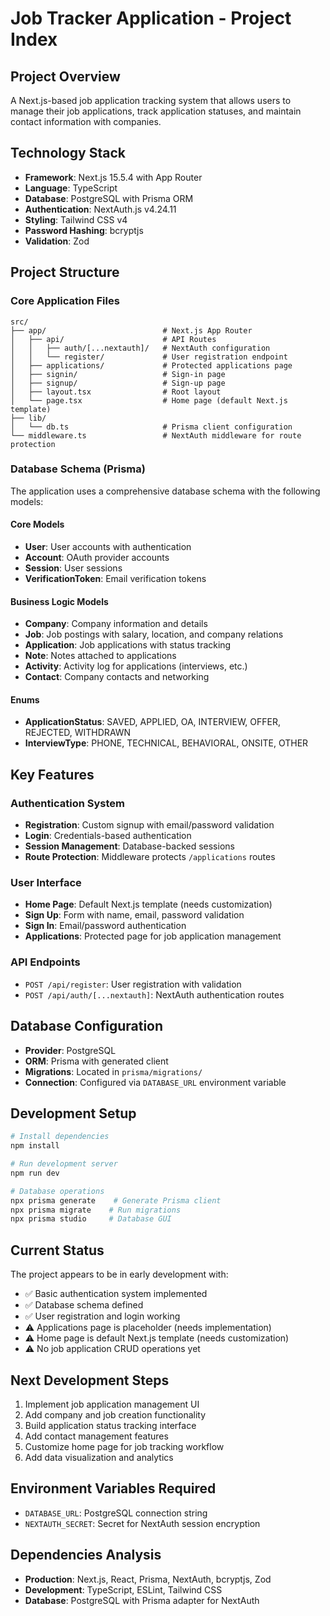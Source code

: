 # Job Tracker Application - Project Index

## Project Overview
A Next.js-based job application tracking system that allows users to manage their job applications, track application statuses, and maintain contact information with companies.

## Technology Stack
- **Framework**: Next.js 15.5.4 with App Router
- **Language**: TypeScript
- **Database**: PostgreSQL with Prisma ORM
- **Authentication**: NextAuth.js v4.24.11
- **Styling**: Tailwind CSS v4
- **Password Hashing**: bcryptjs
- **Validation**: Zod

## Project Structure

### Core Application Files
```
src/
├── app/                          # Next.js App Router
│   ├── api/                      # API Routes
│   │   ├── auth/[...nextauth]/   # NextAuth configuration
│   │   └── register/             # User registration endpoint
│   ├── applications/             # Protected applications page
│   ├── signin/                   # Sign-in page
│   ├── signup/                   # Sign-up page
│   ├── layout.tsx                # Root layout
│   └── page.tsx                  # Home page (default Next.js template)
├── lib/
│   └── db.ts                     # Prisma client configuration
└── middleware.ts                 # NextAuth middleware for route protection
```

### Database Schema (Prisma)
The application uses a comprehensive database schema with the following models:

#### Core Models
- **User**: User accounts with authentication
- **Account**: OAuth provider accounts
- **Session**: User sessions
- **VerificationToken**: Email verification tokens

#### Business Logic Models
- **Company**: Company information and details
- **Job**: Job postings with salary, location, and company relations
- **Application**: Job applications with status tracking
- **Note**: Notes attached to applications
- **Activity**: Activity log for applications (interviews, etc.)
- **Contact**: Company contacts and networking

#### Enums
- **ApplicationStatus**: SAVED, APPLIED, OA, INTERVIEW, OFFER, REJECTED, WITHDRAWN
- **InterviewType**: PHONE, TECHNICAL, BEHAVIORAL, ONSITE, OTHER

## Key Features

### Authentication System
- **Registration**: Custom signup with email/password validation
- **Login**: Credentials-based authentication
- **Session Management**: Database-backed sessions
- **Route Protection**: Middleware protects `/applications` routes

### User Interface
- **Home Page**: Default Next.js template (needs customization)
- **Sign Up**: Form with name, email, password validation
- **Sign In**: Email/password authentication
- **Applications**: Protected page for job application management

### API Endpoints
- `POST /api/register`: User registration with validation
- `POST /api/auth/[...nextauth]`: NextAuth authentication routes

## Database Configuration
- **Provider**: PostgreSQL
- **ORM**: Prisma with generated client
- **Migrations**: Located in `prisma/migrations/`
- **Connection**: Configured via `DATABASE_URL` environment variable

## Development Setup
```bash
# Install dependencies
npm install

# Run development server
npm run dev

# Database operations
npx prisma generate    # Generate Prisma client
npx prisma migrate    # Run migrations
npx prisma studio     # Database GUI
```

## Current Status
The project appears to be in early development with:
- ✅ Basic authentication system implemented
- ✅ Database schema defined
- ✅ User registration and login working
- ⚠️ Applications page is placeholder (needs implementation)
- ⚠️ Home page is default Next.js template (needs customization)
- ⚠️ No job application CRUD operations yet

## Next Development Steps
1. Implement job application management UI
2. Add company and job creation functionality
3. Build application status tracking interface
4. Add contact management features
5. Customize home page for job tracking workflow
6. Add data visualization and analytics

## Environment Variables Required
- `DATABASE_URL`: PostgreSQL connection string
- `NEXTAUTH_SECRET`: Secret for NextAuth session encryption

## Dependencies Analysis
- **Production**: Next.js, React, Prisma, NextAuth, bcryptjs, Zod
- **Development**: TypeScript, ESLint, Tailwind CSS
- **Database**: PostgreSQL with Prisma adapter for NextAuth
